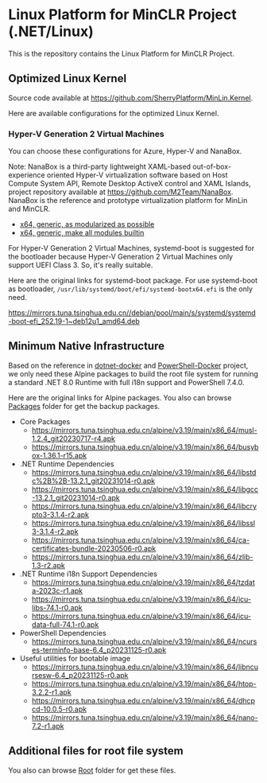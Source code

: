 ﻿# Linux Platform for MinCLR Project (.NET/Linux)

This is the repository contains the Linux Platform for MinCLR Project.

## Optimized Linux Kernel

Source code available at https://github.com/SherryPlatform/MinLin.Kernel.

Here are available configurations for the optimized Linux Kernel.

### Hyper-V Generation 2 Virtual Machines

You can choose these configurations for Azure, Hyper-V and NanaBox.

Note: NanaBox is a third-party lightweight XAML-based out-of-box-experience 
oriented Hyper-V virtualization software based on Host Compute System API, 
Remote Desktop ActiveX control and XAML Islands, project repository available
at https://github.com/M2Team/NanaBox. NanaBox is the reference and prototype
virtualization platform for MinLin and MinCLR.

- [x64, generic, as modularized as possible](https://github.com/SherryPlatform/MinLin.Kernel/blob/main/MinLin/config-MinLin.Kernel.NanaBox)
- [x64, generic, make all modules builtin](https://github.com/SherryPlatform/MinLin.Kernel/blob/main/MinLin/config-MinLin.Kernel.NanaBox.Single)

For Hyper-V Generation 2 Virtual Machines, systemd-boot is suggested for the 
bootloader because Hyper-V Generation 2 Virtual Machines only support UEFI
Class 3. So, it's really suitable.

Here are the original links for systemd-boot package. For use systemd-boot as
bootloader, `/usr/lib/systemd/boot/efi/systemd-bootx64.efi` is the only need.

https://mirrors.tuna.tsinghua.edu.cn//debian/pool/main/s/systemd/systemd-boot-efi_252.19-1~deb12u1_amd64.deb

## Minimum Native Infrastructure

Based on the reference in [dotnet-docker] and [PowerShell-Docker] project, we
only need these Alpine packages to build the root file system for running a 
standard .NET 8.0 Runtime with full i18n support and PowerShell 7.4.0.

[dotnet-docker]: https://github.com/dotnet/dotnet-docker/blob/main/src/runtime-deps/8.0/alpine3.18-extra/amd64/Dockerfile
[PowerShell-Docker]: https://github.com/PowerShell/PowerShell-Docker/blob/master/release/7-5/alpine317/docker/Dockerfile

Here are the original links for Alpine packages. You also can browse [Packages]
folder for get the backup packages.

[Packages]: Packages

- Core Packages
  - https://mirrors.tuna.tsinghua.edu.cn/alpine/v3.19/main/x86_64/musl-1.2.4_git20230717-r4.apk
  - https://mirrors.tuna.tsinghua.edu.cn/alpine/v3.19/main/x86_64/busybox-1.36.1-r15.apk
- .NET Runtime Dependencies
  - https://mirrors.tuna.tsinghua.edu.cn/alpine/v3.19/main/x86_64/libstdc%2B%2B-13.2.1_git20231014-r0.apk
  - https://mirrors.tuna.tsinghua.edu.cn/alpine/v3.19/main/x86_64/libgcc-13.2.1_git20231014-r0.apk
  - https://mirrors.tuna.tsinghua.edu.cn/alpine/v3.19/main/x86_64/libcrypto3-3.1.4-r2.apk
  - https://mirrors.tuna.tsinghua.edu.cn/alpine/v3.19/main/x86_64/libssl3-3.1.4-r2.apk
  - https://mirrors.tuna.tsinghua.edu.cn/alpine/v3.19/main/x86_64/ca-certificates-bundle-20230506-r0.apk
  - https://mirrors.tuna.tsinghua.edu.cn/alpine/v3.19/main/x86_64/zlib-1.3-r2.apk
- .NET Runtime i18n Support Dependencies
  - https://mirrors.tuna.tsinghua.edu.cn/alpine/v3.19/main/x86_64/tzdata-2023c-r1.apk
  - https://mirrors.tuna.tsinghua.edu.cn/alpine/v3.19/main/x86_64/icu-libs-74.1-r0.apk
  - https://mirrors.tuna.tsinghua.edu.cn/alpine/v3.19/main/x86_64/icu-data-full-74.1-r0.apk
- PowerShell Dependencies
  - https://mirrors.tuna.tsinghua.edu.cn/alpine/v3.19/main/x86_64/ncurses-terminfo-base-6.4_p20231125-r0.apk
- Useful utilities for bootable image
  - https://mirrors.tuna.tsinghua.edu.cn/alpine/v3.19/main/x86_64/libncursesw-6.4_p20231125-r0.apk
  - https://mirrors.tuna.tsinghua.edu.cn/alpine/v3.19/main/x86_64/htop-3.2.2-r1.apk
  - https://mirrors.tuna.tsinghua.edu.cn/alpine/v3.19/main/x86_64/dhcpcd-10.0.5-r0.apk
  - https://mirrors.tuna.tsinghua.edu.cn/alpine/v3.19/main/x86_64/nano-7.2-r1.apk

## Additional files for root file system

You also can browse [Root](Root) folder for get these files.

